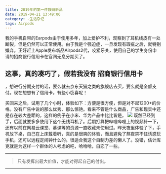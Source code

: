 ```yaml
---
title: 2019年的第一件数码新品
date: 2019-04-21 13:49:06
category: -生活杂记
tags: Airpods
---
```

我的手机自带的Earpods由于使用多年，加上爱护不利，观察到了耳机线皮有一处断裂，但是仍然可以正常使用。由于我是个强迫症，一旦发现有瑕疵之后，就特别嫌弃。正好赶上Apple发布新品Airpods2代，咬紧牙关，使用自己的学生身份申请的招商银行信用卡在官网无息分期买了。
<!--more-->
这事，真的凑巧了，假若我没有
招商银行信用卡
---
，想进行分期支付的话，要么就去京东天猫之类的旗舰店去买，要么就是全额支付。现在想想有了信用卡，有些小窃喜呢！

买回来之后，试用了几个小时，体验如下：方便是很方便，但是对不起1200+的价格。没有广告中说的那么优秀、那么惊艳。看来不管是什么商品，广告和现实中还是存在较大差距的，这样的例子在小米、华为产品中比比皆是。
![](https://linkenwild.github.io/images/Airpods.jpg)
既然已经到手，后面就要多多使用下这个无线耳机了。后期打算把哔哩哔哩上的视频补一下，还有以前在网易云课堂、慕课等的资源一直收藏未使用过。昨天夜里体验了下，手机放下桌，自己在上床戴着听，真的是很爽的体验，而且避免了熬夜禁不住诱惑玩手机，还可以远程定闹钟什么的。很适合我这个自制力差的懒人了。没错，估计库克就是为这样一个群体的人考虑的吧，哈哈哈，自恋了一些。

---

> 只有发挥出最大价值，才能对得起自己的付出。

---